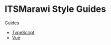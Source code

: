 # ITSMarawi Style Guides

Guides

* [TypeScript](./typescript.styleguide.md)
* [Vue](./vue.styleguide.md)

